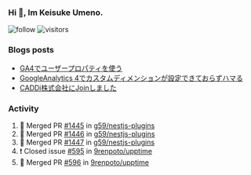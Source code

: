### Hi 👋, Im Keisuke Umeno.

<!--
**9renpoto/9renpoto** is a ✨ _special_ ✨ repository because its `README.md` (this file) appears on your GitHub profile.

Here are some ideas to get you started:

- 🔭 I’m currently working on ...
- 🌱 I’m currently learning ...
- 👯 I’m looking to collaborate on ...
- 🤔 I’m looking for help with ...
- 💬 Ask me about ...
- 📫 How to reach me: ...
- 😄 Pronouns: ...
- ⚡ Fun fact: ...
-->

![follow](https://img.shields.io/github/followers/9renpoto?label=Follow&style=social)
![visitors](https://komarev.com/ghpvc/?username=9renpoto&label=Profile%20views&color=0e75b6&style=flat)

### Blogs posts

<!-- BLOG-POST-LIST:START -->
- [GA4でユーザープロパティを使う](https://9renpoto.dev/2021/02/21/google-analytics-4-user-properties/)
- [GoogleAnalytics 4でカスタムディメンションが設定できておらずハマる](https://9renpoto.dev/2021/02/13/google-analytics-4/)
- [CADDi株式会社にJoinしました](https://9renpoto.dev/2020/12/05/join/)
<!-- BLOG-POST-LIST:END -->

### Activity

<!--START_SECTION:activity-->
1. 🎉 Merged PR [#1445](https://github.com/g59/nestjs-plugins/pull/1445) in [g59/nestjs-plugins](https://github.com/g59/nestjs-plugins)
2. 🎉 Merged PR [#1446](https://github.com/g59/nestjs-plugins/pull/1446) in [g59/nestjs-plugins](https://github.com/g59/nestjs-plugins)
3. 🎉 Merged PR [#1447](https://github.com/g59/nestjs-plugins/pull/1447) in [g59/nestjs-plugins](https://github.com/g59/nestjs-plugins)
4. ❗️ Closed issue [#595](https://github.com/9renpoto/upptime/issues/595) in [9renpoto/upptime](https://github.com/9renpoto/upptime)
5. 🎉 Merged PR [#596](https://github.com/9renpoto/upptime/pull/596) in [9renpoto/upptime](https://github.com/9renpoto/upptime)
<!--END_SECTION:activity-->

<!--START_SECTION:waka-->
<!--END_SECTION:waka-->

